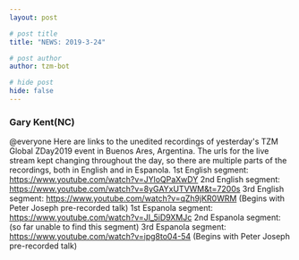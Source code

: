 ```yaml
---
layout: post

# post title
title: "NEWS: 2019-3-24"

# post author
author: tzm-bot

# hide post
hide: false
---
```


### Gary Kent(NC)

@​everyone
Here are links to the unedited recordings of yesterday's TZM Global ZDay2019 event in Buenos Ares, Argentina. The urls for the live stream kept changing throughout the day, so there are multiple parts of the recordings, both in English and in Espanola.
1st English segment:  https://www.youtube.com/watch?v=JYloQPaXwDY
2nd English segment:  https://www.youtube.com/watch?v=8yGAYxUTVWM&t=7200s
3rd English segment:  https://www.youtube.com/watch?v=qZh9jKR0WRM  (Begins with Peter Joseph pre-recorded talk)
1st Espanola segment:  https://www.youtube.com/watch?v=JI_5iD9XMJc
2nd Espanola segment:  (so far unable to find this segment) 
3rd Espanola segment:  https://www.youtube.com/watch?v=ipg8to04-54 (Begins with Peter Joseph pre-recorded talk)


